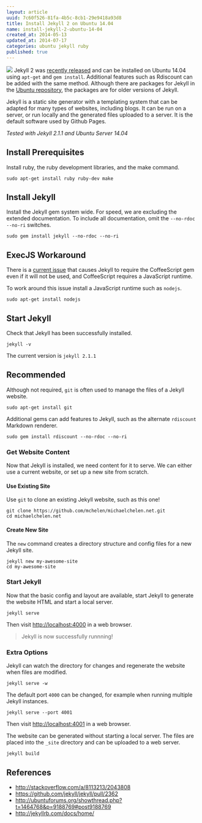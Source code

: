 ```yaml
---
layout: article
uuid: 7c60f526-81fa-4b5c-8cb1-29e9418a93d8
title: Install Jekyll 2 on Ubuntu 14.04
name: install-jekyll-2-ubuntu-14-04
created_at: 2014-05-13
updated_at: 2014-07-17
categories: ubuntu jekyll ruby
published: true
---
```

![](http://jekyllrb.com/img/logo-2x.png)
Jekyll 2 was [recently released][jekyll2] and can be installed on Ubuntu 14.04 using `apt-get` and `gem install`. Additional features such as Rdiscount can be added with the same method. Although there are packages for Jekyll in the [Ubuntu repository][ubunturepo], the packages are for older versions of Jekyll.

Jekyll is a static site generator with a templating system that can be adapted for many types of websites, including blogs. It can be run on a server, or run locally and the generated files uploaded to a server. It is the default software used by Github Pages.

*Tested with Jekyll 2.1.1 and Ubuntu Server 14.04*

[jekyll2]:http://jekyllrb.com/news/2014/05/06/jekyll-turns-2-0-0/
[ubunturepo]:http://packages.ubuntu.com/search?keywords=jekyll&searchon=names&suite=all&section=all

<!--more--> 

## Install Prerequisites ##

Install ruby, the ruby development libraries, and the make command.

    sudo apt-get install ruby ruby-dev make


## Install Jekyll ##
Install the Jekyll gem system wide. For speed, we are excluding the extended documentation. To include all documentation, omit the `--no-rdoc --no-ri` switches.

    sudo gem install jekyll --no-rdoc --no-ri


## ExecJS Workaround ##
There is a [current issue][issue] that causes Jekyll to require the CoffeeScript gem even if it will not be used, and CoffeeScript requires a JavaScript runtime.

[issue]:https://github.com/jekyll/jekyll/issues/2327

To work around this issue install a JavaScript runtime such as `nodejs`.

    sudo apt-get install nodejs

## Start Jekyll ##

Check that Jekyll has been successfully installed.

    jekyll -v

The current version is `jekyll 2.1.1`

## Recommended ##
Although not required, `git` is often used to manage the files of a Jekyll website.

    sudo apt-get install git

Additional gems can add features to Jekyll, such as the alternate `rdiscount` Markdown renderer.

    sudo gem install rdiscount --no-rdoc --no-ri

### Get Website Content ###
Now that Jekyll is installed, we need content for it to serve. We can either use a current website, or set up a new site from scratch.

#### Use Existing Site ####
Use `git` to clone an existing Jekyll website, such as this one!

    git clone https://github.com/mchelen/michaelchelen.net.git
    cd michaelchelen.net

#### Create New Site ####
The `new` command creates a directory structure and config files for a new Jekyll site.

    jekyll new my-awesome-site
    cd my-awesome-site 


### Start Jekyll ###
Now that the basic config and layout are available, start Jekyll to generate the website HTML and start a local server.

    jekyll serve

Then visit <http://localhost:4000> in a web browser.

> Jekyll is now successfully runnning!


### Extra Options ###
Jekyll can watch the directory for changes and regenerate the website when files are modified.

    jekyll serve -w
    
The default port `4000` can be changed, for example when running multiple Jekyll instances.

    jekyll serve --port 4001
Then visit <http://localhost:4001> in a web browser.

The website can be generated without starting a local server. The files are placed into the `_site` directory and can be uploaded to a web server.

    jekyll build



References
----
* <http://stackoverflow.com/a/8113213/2043808>
* <https://github.com/jekyll/jekyll/pull/2362>
* <http://ubuntuforums.org/showthread.php?t=1464768&p=9188769#post9188769>
* <http://jekyllrb.com/docs/home/>

